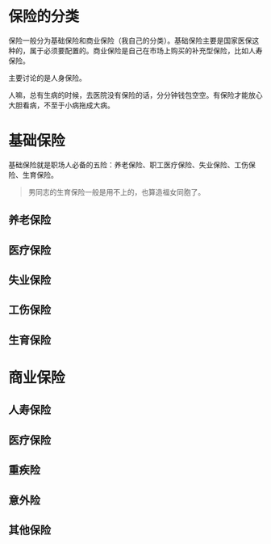 <!--
 * @Author: WilliamQin
 * @Date: 2022-03-21 21:54:09
 * @LastEditors: WilliamQin
 * @LastEditTime: 2022-04-21 23:13:42
 * @Description: 保险
 * @FilePath: \financialManagement\保险-Insurance.md
 * Saying：AMD yes!
-->
# 保险的分类
保险一般分为基础保险和商业保险（我自己的分类）。基础保险主要是国家医保这种的，属于必须要配置的。商业保险是自己在市场上购买的补充型保险，比如人寿保险。

主要讨论的是人身保险。

人嘛，总有生病的时候，去医院没有保险的话，分分钟钱包空空。有保险才能放心大胆看病，不至于小病拖成大病。

# 基础保险
基础保险就是职场人必备的五险：养老保险、职工医疗保险、失业保险、工伤保险、生育保险。

> 男同志的生育保险一般是用不上的，也算造福女同胞了。

## 养老保险

## 医疗保险

## 失业保险

## 工伤保险

## 生育保险


# 商业保险

## 人寿保险

## 医疗保险

## 重疾险

## 意外险

## 其他保险